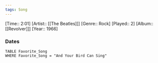 ```yaml
---
tags: Song  
---
```

[Time:: 2:01]
[Artist:: [[The Beatles]]]
[Genre:: Rock]
[Played:: 2]
[Album:: [[Revolver]]]
[Year:: 1966]
### Dates
````dataview
TABLE Favorite_Song
WHERE Favorite_Song = "And Your Bird Can Sing"
````